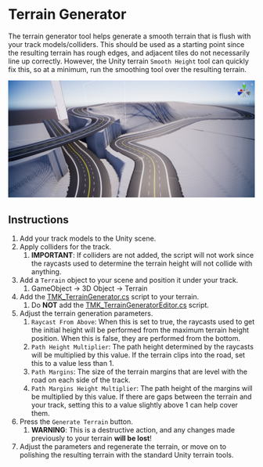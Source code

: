 # Terrain Generator
The terrain generator tool helps generate a smooth terrain that is flush with your track models/colliders. This should be used as a starting point since the resulting terrain has rough edges, and adjacent tiles do not necessarily line up correctly. However, the Unity terrain `Smooth Height` tool can quickly fix this, so at a minimum, run the smoothing tool over the resulting terrain.

![Terrain Generator Preview](Preview.jpg)

## Instructions
1. Add your track models to the Unity scene.
1. Apply colliders for the track.
    1. **IMPORTANT**: If colliders are not added, the script will not work since the raycasts used to determine the terrain height will not collide with anything.
1. Add a `Terrain` object to your scene and position it under your track.
    1. GameObject -> 3D Object -> Terrain
1. Add the [TMK_TerrainGenerator.cs](./TMK_TerrainGenerator.cs) script to your terrain.
    1. Do **NOT** add the [TMK_TerrainGeneratorEditor.cs](./TMK_TerrainGeneratorEditor.cs) script.
1. Adjust the terrain generation parameters.
    1. `Raycast From Above`: When this is set to true, the raycasts used to get the initial height will be performed from the maximum terrain height position. When this is false, they are performed from the bottom.
    1. `Path Height Multiplier`: The path height determined by the raycasts will be multiplied by this value. If the terrain clips into the road, set this to a value less than 1.
    1. `Path Margins`: The size of the terrain margins that are level with the road on each side of the track.
    1. `Path Margins Height Multiplier`: The path height of the margins will be multiplied by this value. If there are gaps between the terrain and your track, setting this to a value slightly above 1 can help cover them.
1. Press the `Generate Terrain` button.
    1. **WARNING**: This is a destructive action, and any changes made previously to your terrain **will be lost**!
1. Adjust the parameters and regenerate the terrain, or move on to polishing the resulting terrain with the standard Unity terrain tools.
